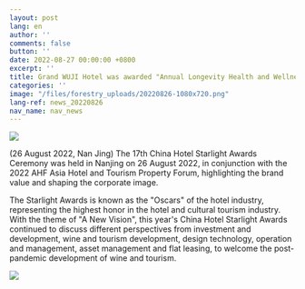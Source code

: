 ```yaml
---
layout: post
lang: en
author: ''
comments: false
button: ''
date: 2022-08-27 00:00:00 +0800
excerpt: ''
title: Grand WUJI Hotel was awarded "Annual Longevity Health and Wellness Hotel"
categories: ''
image: "/files/forestry_uploads/20220826-1080x720.png"
lang-ref: news_20220826
nav_name: nav_news
---
```

![](/files/forestry_uploads/20220826-1080x720.png)

(26 August 2022, Nan Jing) The 17th China Hotel Starlight Awards Ceremony was held in Nanjing on 26 August 2022, in conjunction with the 2022 AHF Asia Hotel and Tourism Property Forum, highlighting the brand value and shaping the corporate image.

The Starlight Awards is known as the "Oscars" of the hotel industry, representing the highest honor in the hotel and cultural tourism industry. With the theme of "A New Vision", this year's China Hotel Starlight Awards continued to discuss different perspectives from investment and development, wine and tourism development, design technology, operation and management, asset management and flat leasing, to welcome the post-pandemic development of wine and tourism.

![](/files/forestry_uploads/20220826-1080x1527.png)